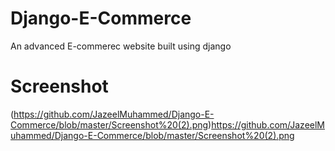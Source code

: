 # Django-E-Commerce
An advanced E-commerec website built using django

# Screenshot
(https://github.com/JazeelMuhammed/Django-E-Commerce/blob/master/Screenshot%20(2).png)https://github.com/JazeelMuhammed/Django-E-Commerce/blob/master/Screenshot%20(2).png

